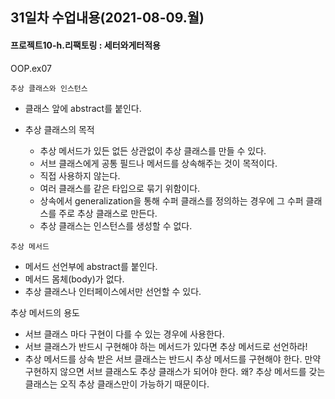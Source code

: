 ## 31일차 수업내용(2021-08-09.월)

#### 프로젝트10-h.리팩토링 : 세터와게터적용

OOP.ex07

` 추상 클래스와 인스턴스 `

- 클래스 앞에 abstract를 붙인다.

- 추상 클래스의 목적
   - 추상 메서드가 있든 없든 상관없이 추상 클래스를 만들 수 있다.
   - 서브 클래스에게 공통 필드나 메서드를 상속해주는 것이 목적이다.
   - 직접 사용하지 않는다.
   - 여러 클래스를 같은 타입으로 묶기 위함이다.
   - 상속에서 generalization을 통해 수퍼 클래스를 정의하는 경우에
     그 수퍼 클래스를 주로 추상 클래스로 만든다.
   - 추상 클래스는 인스턴스를 생성할 수 없다.

` 추상 메서드 `

   - 메서드 선언부에 abstract를 붙인다.
   - 메서드 몸체(body)가 없다.
   - 추상 클래스나 인터페이스에서만 선언할 수 있다.

   추상 메서드의 용도
   - 서브 클래스 마다 구현이 다를 수 있는 경우에 사용한다.
   - 서브 클래스가 반드시 구현해야 하는 메서드가 있다면 추상 메서드로 선언하라!
   - 추상 메서드를 상속 받은 서브 클래스는 반드시 추상 메서드를 구현해야 한다.
     만약 구현하지 않으면 서브 클래스도 추상 클래스가 되어야 한다.
     왜?
     추상 메서드를 갖는 클래스는 오직 추상 클래스만이 가능하기 때문이다.

